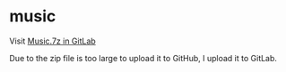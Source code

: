 # music
Visit [Music.7z in GitLab](https://gitlab.com/codelover30/free-elements/-/blob/main/Music.7z)

Due to the zip file is too large to upload it to GitHub, I upload it to GitLab.
